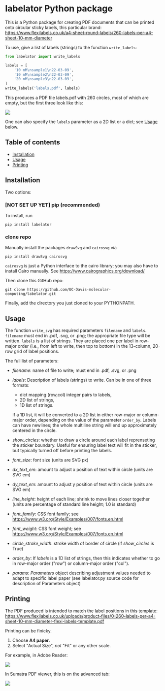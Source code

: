 # labelator Python package

This is a Python package for creating PDF documents that can be printed onto circular sticky labels, this particular brand:
https://www.flexilabels.co.uk/a4-sheet-round-labels/260-labels-per-a4-sheet-10-mm-diameter

To use, give a list of labels (strings) to the function `write_labels`:

```python
from labelator import write_labels

labels = [
    '10 nM\nsample1\n22-03-09',
    '10 nM\nsample2\n22-03-09',
    '20 nM\nsample3\n22-03-09',
]
write_labels('labels.pdf', labels)
```

This produces a PDF file labels.pdf with 260 circles, most of which are empty, but the first three look like this:

![](https://github.com/UC-Davis-molecular-computing/labelator/images/three_labels.png)

One can also specify the `labels` parameter as a 2D list or a dict; see [Usage](#usage) below.



## Table of contents

* [Installation](#installation)
* [Usage](#usage)
* [Printing](#printing)

## Installation

Two options:

### [NOT SET UP YET] pip (recommended)

To install, run

```
pip install labelator
```


### clone repo

Manually install the packages `drawSvg` and `cairosvg` via

```
pip install drawSvg cairosvg
```

`cairosvg` is just a Python interface to the cairo library; you may also have to install Cairo manually. See https://www.cairographics.org/download/

Then clone this GitHub repo:

```
git clone https://github.com/UC-Davis-molecular-computing/labelator.git
```

Finally, add the directory you just cloned to your PYTHONPATH.

## Usage

The function `write_svg` has required parameters `filename` and `labels`. `filename` must end in .pdf, .svg, or .png; the appropriate file type will be written. `labels` is a list of strings. They are placed one per label in row-major order (i.e., from left to write, then top to bottom) in the 13-column, 20-row grid of label positions.

The full list of parameters:

- *filename*: 
    name of file to write; must end in .pdf, .svg, or .png
- *labels*:
    Description of labels (strings) to write.
    Can be in one of three formats:
    
    - dict mapping (row,col) integer pairs to labels,
    - 2D list of strings,
    - 1D list of strings.
    
    If a 1D list, it will be converted to a 2D list in either row-major or column-major
    order, depending on the value of the parameter `order_by`.
    Labels can have newlines; the whole multiline string
    will end up approximately centered in the circle.
- *show_circles*:
    whether to draw a circle around each label reprenseting the sticker boundary.
    Useful for ensuring label text will fit in the sticker, but typically turned off
    before printing the labels.
- *font_size*:
    font size 
    (units are SVG px)
- *dx_text_em*:
    amount to adjust x position of text within circle 
    (units are SVG em)
- *dy_text_em*:
    amount to adjust y position of text within circle 
    (units are SVG em)
- *line_height*:
    height of each line; shrink to move lines closer together 
    (units are percentage of standard line height; 1.0 is standard)
- *font_family*:
    CSS font family; see https://www.w3.org/Style/Examples/007/fonts.en.html
- *font_weight*:
    CSS font weight; see https://www.w3.org/Style/Examples/007/fonts.en.html
- *circle_stroke_width*:
    stroke width of border of circle (if *show_circles* is True)
- *order_by*:
    If *labels* is a 1D list of strings, then this indicates whether to go in row-major order
    ("row") or column-major order ("col").
- *params*:
    *Parameters* object describing adjustment values needed to adapt to specific label paper
    (see labelator.py source code for description of Parameters object)


## Printing

The PDF produced is intended to match the label positions in this template: https://www.flexilabels.co.uk/uploads/product-files/0-260-labels-per-a4-sheet-10-mm-diameter-flexi-labels-template.pdf

Printing can be finicky. 

1. Choose **A4 paper**.
2. Select "Actual Size", *not* "Fit" or any other scale.

For example, in Adobe Reader:

![](https://github.com/UC-Davis-molecular-computing/labelator/images/print_screenshot_adobe_reader.png)

In Sumatra PDF viewer, this is on the advanced tab:

![](https://github.com/UC-Davis-molecular-computing/labelator/images/print_screenshot_sumatra.png)